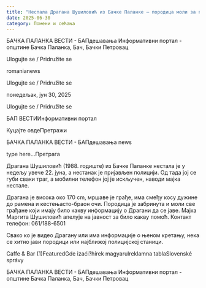 ```yaml
---
title: "Нестала Драгана Шушиловић из Бачке Паланке – породица моли за помоћ"
date: 2025-06-30
category: Помени и сећања
---
```


БАЧКА ПАЛАНКА ВЕСТИ - БАПдешавања Информативни портал - општине Бачка Паланка, Бач, Бачки Петровац

Ulogujte se / Pridružite se

romanianews

Ulogujte se / Pridružite se

понедељак, јун 30, 2025

Ulogujte se / Pridružite se

БАП ВЕСТИИнформативни портал

Куцајте овдеПретражи

БАЧКА ПАЛАНКА ВЕСТИ - БАПдешавања news

type here...Претрага

Драгана Шушиловић (1988. годиште) из Бачке Паланке нестала је у недељу увече 22. јуна, а нестанак је пријављен полицији. Од тада јој се губи сваки траг, а мобилни телефон јој је искључен, наводи мајка нестале.

Драгана је висока око 170 cm, мршаве је грађе, има смеђу косу дужине до рамена и кестењасто-браон очи.
Породица је забринута и моли све грађане који имају било какву информацију о Драгани да се јаве. Мајка Маргита Шушиловић апелује на јавност за било какву помоћ.
Контакт телефон: 061/188-6501


Свако ко је видео Драгану или има информације о њеном кретању, нека се хитно јави породици или најближој полицијској станици.

Caffe & Bar (1)FeaturedGde izaći?hírek magyarulreklamna tablaSlovenské správy

БАЧКА ПАЛАНКА ВЕСТИ - БАПдешавања Информативни портал - општине Бачка Паланка, Бач, Бачки Петровац
